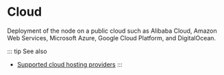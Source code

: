 # Cloud

Deployment of the node on a public cloud such as Alibaba Cloud, Amazon Web Services, Microsoft Azure, Google Cloud Platform, and DigitalOcean.

::: tip See also
* [Supported cloud hosting providers](/platform/supported-cloud-hosting-providers)
:::